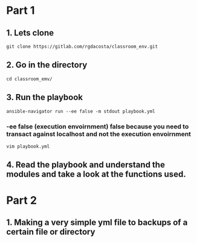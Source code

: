 # Part 1
## 1. Lets clone 
`git clone https://gitlab.com/rgdacosta/classroom_env.git`

## 2. Go in the directory
`cd classroom_emv/`

## 3. Run the playbook
`ansible-navigator run --ee false -m stdout playbook.yml`

### -ee false (execution envoirnment) false because you need to transact against localhost and not the execution envoirnment

`vim playbook.yml`

## 4. Read the playbook and understand the modules and take a look at the functions used.

# Part 2
## 1. Making a very simple yml file to backups of a certain file or directory

